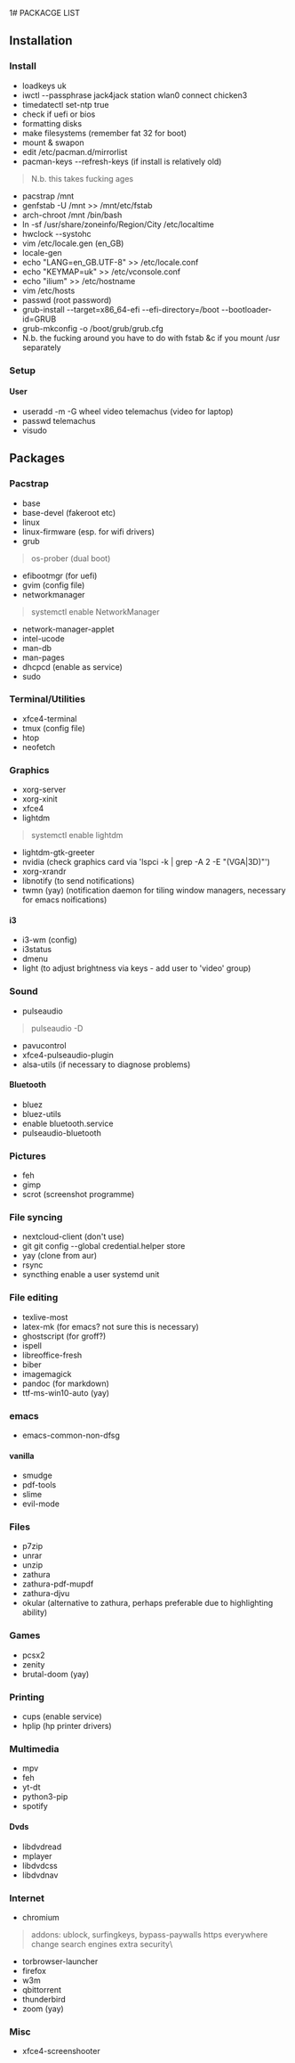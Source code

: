 1# PACKACGE LIST

## Installation

### Install

- loadkeys uk
- iwctl --passphrase jack4jack station wlan0 connect chicken3
- timedatectl set-ntp true
- check if uefi or bios
- formatting disks
- make filesystems (remember fat 32 for boot)
- mount & swapon 
- edit /etc/pacman.d/mirrorlist 
- pacman-keys --refresh-keys (if install is relatively old)
> N.b. this takes fucking ages
- pacstrap /mnt
- genfstab -U /mnt >> /mnt/etc/fstab
- arch-chroot /mnt /bin/bash
- ln -sf /usr/share/zoneinfo/Region/City /etc/localtime
- hwclock --systohc
- vim /etc/locale.gen (en_GB)
- locale-gen
- echo "LANG=en_GB.UTF-8" >> /etc/locale.conf
- echo "KEYMAP=uk" >> /etc/vconsole.conf
- echo "ilium" >> /etc/hostname
- vim /etc/hosts
- passwd (root password)
- grub-install --target=x86_64-efi --efi-directory=/boot --bootloader-id=GRUB 
- grub-mkconfig -o /boot/grub/grub.cfg
- N.b. the fucking around you have to do with fstab &c if you mount /usr separately

### Setup

#### User

- useradd -m -G wheel video telemachus (video for laptop)
- passwd telemachus 
- visudo



## Packages

### Pacstrap

- base
- base-devel (fakeroot etc)
- linux
- linux-firmware (esp. for wifi drivers)
- grub
> os-prober (dual boot)
- efibootmgr (for uefi)
- gvim (config file)
- networkmanager
> systemctl enable NetworkManager
- network-manager-applet
- intel-ucode
- man-db
- man-pages
- dhcpcd (enable as service)
- sudo

### Terminal/Utilities

- xfce4-terminal
- tmux (config file)
- htop
- neofetch

### Graphics

- xorg-server
- xorg-xinit
- xfce4
- lightdm
> systemctl enable lightdm
- lightdm-gtk-greeter
- nvidia (check graphics card via 'lspci -k | grep -A 2 -E "(VGA|3D)"')
- xorg-xrandr
- libnotify (to send notifications)
- twmn (yay) (notification daemon for tiling window managers, necessary for emacs noifications)

#### i3

- i3-wm (config)
- i3status
- dmenu
- light (to adjust brightness via keys - add user to 'video' group)

### Sound

- pulseaudio
> pulseaudio -D
- pavucontrol
- xfce4-pulseaudio-plugin
- alsa-utils (if necessary to diagnose problems)

#### Bluetooth

- bluez
- bluez-utils
- enable bluetooth.service
- pulseaudio-bluetooth

### Pictures

- feh
- gimp
- scrot (screenshot programme)

### File syncing

- nextcloud-client (don't use)
- git
  git config --global credential.helper store
- yay (clone from aur)
- rsync
- syncthing
  enable a user systemd unit

### File editing

- texlive-most
- latex-mk (for emacs? not sure this is necessary)
- ghostscript (for groff?)
- ispell
- libreoffice-fresh
- biber
- imagemagick
- pandoc (for markdown)
- ttf-ms-win10-auto (yay)

### emacs

- emacs-common-non-dfsg

#### vanilla

- smudge
- pdf-tools
- slime
- evil-mode

### Files

- p7zip
- unrar
- unzip
- zathura
- zathura-pdf-mupdf
- zathura-djvu
- okular (alternative to zathura, perhaps preferable due to highlighting ability)

### Games

- pcsx2
- zenity
- brutal-doom (yay)

### Printing

- cups (enable service)
- hplip (hp printer drivers)

### Multimedia

- mpv
- feh
- yt-dt
- python3-pip
- spotify

#### Dvds

- libdvdread
- mplayer
- libdvdcss
- libdvdnav

### Internet

- chromium
> addons: ublock, surfingkeys, bypass-paywalls
> https everywhere 
> change search engines
> extra security\
- torbrowser-launcher
- firefox
- w3m
- qbittorrent
- thunderbird
- zoom (yay)

### Misc

- xfce4-screenshooter


